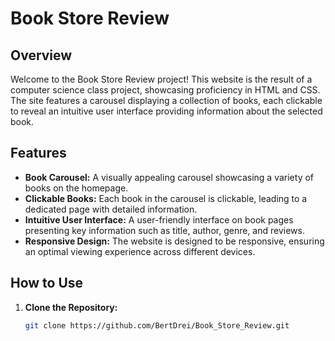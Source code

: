# Book Store Review

## Overview

Welcome to the Book Store Review project! This website is the result of a computer science class project, showcasing proficiency in HTML and CSS. The site features a carousel displaying a collection of books, each clickable to reveal an intuitive user interface providing information about the selected book.

## Features

- **Book Carousel:** A visually appealing carousel showcasing a variety of books on the homepage.
- **Clickable Books:** Each book in the carousel is clickable, leading to a dedicated page with detailed information.
- **Intuitive User Interface:** A user-friendly interface on book pages presenting key information such as title, author, genre, and reviews.
- **Responsive Design:** The website is designed to be responsive, ensuring an optimal viewing experience across different devices.

## How to Use

1. **Clone the Repository:**
   ```bash
   git clone https://github.com/BertDrei/Book_Store_Review.git


